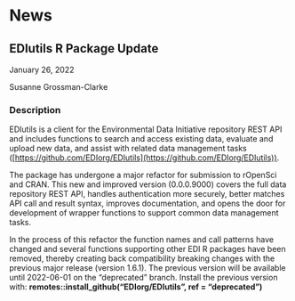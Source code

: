 # News

## EDIutils R Package Update

January 26, 2022

Susanne Grossman-Clarke

### Description

EDIutils is a client for the Environmental Data Initiative repository REST API and includes functions to search and access existing data, evaluate and upload new data, and assist with related data management tasks ([https://github.com/EDIorg/EDIutils](https://github.com/EDIorg/EDIutils)).

The package has undergone a major refactor for submission to rOpenSci and CRAN. This new and improved version (0.0.0.9000) covers the full data repository REST API, handles authentication more securely, better matches API call and result syntax, improves documentation, and opens the door for development of wrapper functions to support common data management tasks.

In the process of this refactor the function names and call patterns have changed and several functions supporting other EDI R packages have been removed, thereby creating back compatibility breaking changes with the previous major release (version 1.6.1). The previous version will be available until 2022-06-01 on the “deprecated” branch. Install the previous version with: **remotes::install_github(“EDIorg/EDIutils”, ref = “deprecated”)**

<!-- News, Resources, Technical -->

